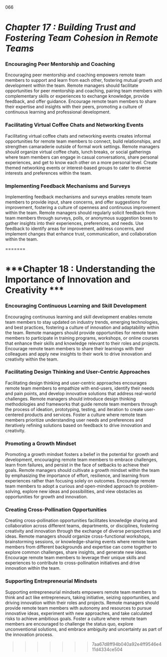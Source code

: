 066



# ***Chapter 17 : Building Trust and Fostering Team Cohesion in Remote Teams***



### **Encouraging Peer Mentorship and Coaching**

Encouraging peer mentorship and coaching empowers remote team members to support and learn from each other, fostering mutual growth and development within the team. Remote managers should facilitate opportunities for peer mentorship and coaching, pairing team members with complementary skills or experiences to exchange knowledge, provide feedback, and offer guidance. Encourage remote team members to share their expertise and insights with their peers, promoting a culture of continuous learning and professional development.

### **Facilitating Virtual Coffee Chats and Networking Events**
 
Facilitating virtual coffee chats and networking events creates informal opportunities for remote team members to connect, build relationships, and strengthen camaraderie outside of formal work settings. Remote managers should organize virtual coffee chats, lunch breaks, or social gatherings where team members can engage in casual conversations, share personal experiences, and get to know each other on a more personal level. Create themed networking events or interest-based groups to cater to diverse interests and preferences within the team.

### **Implementing Feedback Mechanisms and Surveys**

Implementing feedback mechanisms and surveys enables remote team members to provide input, share concerns, and offer suggestions for improvement, fostering a culture of openness and continuous improvement within the team. Remote managers should regularly solicit feedback from team members through surveys, polls, or anonymous suggestion boxes to gather insights into their experiences, preferences, and needs. Use feedback to identify areas for improvement, address concerns, and implement changes that enhance trust, communication, and collaboration within the team.

=======
# ***Chapter 18 : Understanding the Importance of Innovation and Creativity ***

### **Encouraging Continuous Learning and Skill Development**

Encouraging continuous learning and skill development enables remote team members to stay updated on industry trends, emerging technologies, and best practices, fostering a culture of innovation and adaptability within the team. Remote managers should provide opportunities for remote team members to participate in training programs, workshops, or online courses that enhance their skills and knowledge relevant to their roles and projects. Encourage remote team members to share their learnings with their colleagues and apply new insights to their work to drive innovation and creativity within the team.

### **Facilitating Design Thinking and User-Centric Approaches**

Facilitating design thinking and user-centric approaches encourages remote team members to empathize with end-users, identify their needs and pain points, and develop innovative solutions that address real-world challenges. Remote managers should introduce design thinking methodologies and frameworks that guide remote team members through the process of ideation, prototyping, testing, and iteration to create user-centered products and services. Foster a culture where remote team members prioritize understanding user needs and preferences and iteratively refining solutions based on feedback to drive innovation and creativity.

### **Promoting a Growth Mindset**

Promoting a growth mindset fosters a belief in the potential for growth and development, encouraging remote team members to embrace challenges, learn from failures, and persist in the face of setbacks to achieve their goals. Remote managers should cultivate a growth mindset within the team by emphasizing the importance of effort, resilience, and learning from experiences rather than focusing solely on outcomes. Encourage remote team members to adopt a curious and open-minded approach to problem-solving, explore new ideas and possibilities, and view obstacles as opportunities for growth and innovation.

### **Creating Cross-Pollination Opportunities**

Creating cross-pollination opportunities facilitates knowledge sharing and collaboration across different teams, departments, or disciplines, fostering creativity and innovation through the exchange of diverse perspectives and ideas. Remote managers should organize cross-functional workshops, brainstorming sessions, or knowledge-sharing events where remote team members from different backgrounds and expertise can come together to explore common challenges, share insights, and generate new ideas. Encourage remote team members to leverage their unique skills and experiences to contribute to cross-pollination initiatives and drive innovation within the team.

### **Supporting Entrepreneurial Mindsets**

Supporting entrepreneurial mindsets empowers remote team members to think and act like entrepreneurs, taking initiative, seizing opportunities, and driving innovation within their roles and projects. Remote managers should provide remote team members with autonomy and resources to pursue innovative ideas, experiment with new approaches, and take calculated risks to achieve ambitious goals. Foster a culture where remote team members are encouraged to challenge the status quo, explore unconventional solutions, and embrace ambiguity and uncertainty as part of the innovation process.
>>>>>>> 7aa67d8ff94b040a92e4ff9546e411d4334ce504
